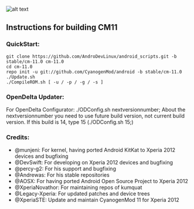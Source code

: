 ![alt text](http://l.i4g.me/xperiaste_line-xdared.png "Logo")


Instructions for building CM11
---------------------------------

### QuickStart:

    git clone https://github.com/AndroDevLinux/android_scripts.git -b stable/cm-11.0 cm-11.0
    cd cm-11.0
    repo init -u git://github.com/CyanogenMod/android -b stable/cm-11.0
    ./Update.sh
    ./CompileROM.sh [ -u / -p / -g / -s ]

### OpenDelta Updater:

For OpenDelta Configurator: ./ODConfig.sh nextversionnumber; 
About the nextversionnumber you need to use future build version, not current build version.
If this build is 14, type 15 (./ODConfig.sh 15;) 

### Credits:
    
* @munjeni: For kernel, having ported Android KitKat to Xperia 2012 devices and bugfixing
* @DevSwift: For developing on Xperia 2012 devices and bugfixing
* @percy-g2: For his support and bugfixing
* @Andrewas: For his stable repositories
* @AOSX: For having ported Android Open Source Project to Xperia 2012
* @XperiaNovathor: For maintaining repos of kumquat
* @Legacy-Xperia: For updated patches and device trees
* @XperiaSTE: Update and maintain CyanogenMod 11 for Xperia 2012

